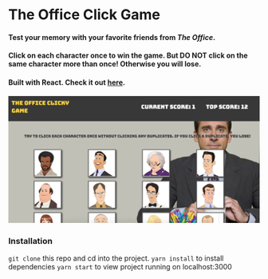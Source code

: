 # The Office Click Game

#### Test your memory with your favorite friends from *The Office*.

#### Click on each character once to win the game. But DO NOT click on the same character more than once! Otherwise you will lose.

#### Built with React. Check it out [here](https://sheltered-fortress-50156.herokuapp.com/).

![screenshot](public/images/screenshot.png)

### Installation
`git clone` this repo and cd into the project.
`yarn install` to install dependencies
`yarn start` to view project running on localhost:3000